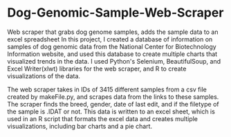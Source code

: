 # Dog-Genomic-Sample-Web-Scraper
Web scraper that grabs dog genome samples, adds the sample data to an excel spreadsheet
In this project, I created a database of information on samples of dog genomic data from the National Center for Biotechnology Information website, and used this database to create multiple charts that visualized trends in the data.  I used Python's Selenium, BeautifulSoup, and Excel Writer(xlwt) libraries for the web scraper, and R to create visualizations of the data.

  The web scraper takes in IDs of 3415 different samples from a csv file created by makeFile.py, and scrapes data from the links to these samples.  The scraper finds the breed, gender, date of last edit, and if the filetype of the sample is .IDAT or not.  This data is written to an excel sheet, which is used in an R script that formats the excel data and creates multiple visualizations, including bar charts and a pie chart.
